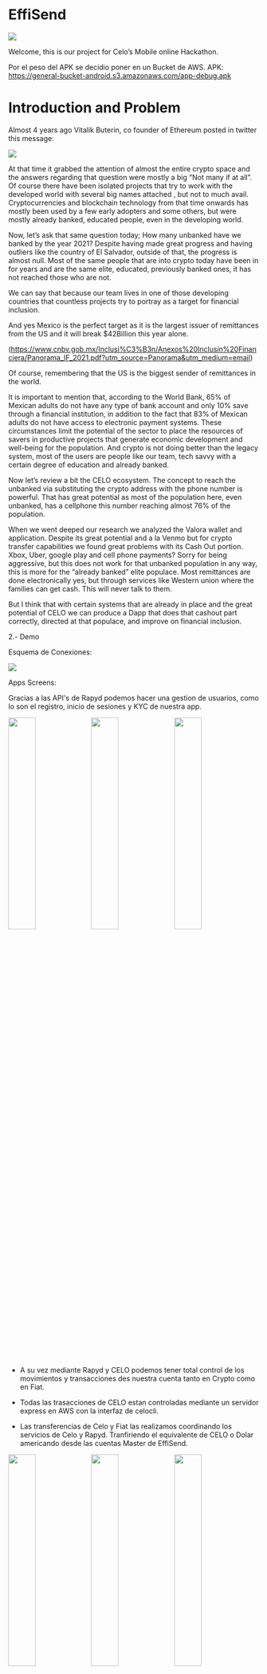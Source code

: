 # EffiSend

<img src="https://i.ibb.co/QmMQvJv/images.png">

Welcome, this is our project for Celo’s Mobile online Hackathon.

Por el peso del APK se decidio poner en un Bucket de AWS.
APK: https://general-bucket-android.s3.amazonaws.com/app-debug.apk

# Introduction and Problem

Almost 4 years ago Vitalik Buterin, co founder of Ethereum posted in twitter this message:

<img src="https://i.ibb.co/ggfZWPD/vitalik.png">

At that time it grabbed the attention of almost the entire crypto space and the answers regarding that question were mostly a big “Not many if at all”. Of course there have been isolated projects that try to work with the developed world with several big names attached , but not to much avail. Cryptocurrencies and blockchain technology from that time onwards has mostly been used by a few early adopters and some others, but were mostly already banked, educated people, even in the developing world. 

Now, let’s ask that same question today; How many unbanked have we banked by the year 2021? Despite having made great progress and having outliers like the country of El Salvador, outside of that, the progress is almost null. Most of the same people that are into crypto today have been in for years and are the same elite, educated, previously banked ones, it has not reached those who are not.   

We can say that because our team lives in one of those developing countries that countless projects try to portray as a target for financial inclusion. 

And yes Mexico is the perfect target as it is the largest issuer of remittances from the US and it will break $42Billion this year alone.  

(https://www.cnbv.gob.mx/Inclusi%C3%B3n/Anexos%20Inclusin%20Financiera/Panorama_IF_2021.pdf?utm_source=Panorama&utm_medium=email)






Of course, remembering that the US is the biggest sender of remittances in the world.


 

It is important to mention that, according to the World Bank, 65% of Mexican adults do not have any type of bank account and only 10% save through a financial institution, in addition to the fact that 83% of Mexican adults do not have access to electronic payment systems. These circumstances limit the potential of the sector to place the resources of savers in productive projects that generate economic development and well-being for the population. And crypto is not doing better than the legacy system, most of the users are people like our team, tech savvy with a certain degree of education and already banked.

Now let’s review a bit the CELO ecosystem. The concept to reach the unbanked via substituting the crypto address with the phone number is powerful. That has great potential as most of the population here, even unbanked, has a cellphone this number reaching almost 76% of the population.

When we went deeped our research we analyzed  the Valora wallet and application. Despite its great potential and a la Venmo but for crypto transfer capabilities we found great problems with its Cash Out portion. Xbox, Uber, google play and cell phone payments? Sorry for being aggressive, but this does not work for that unbanked population in any way, this is more for the “already banked” elite populace. Most remittances are done electronically yes, but through services like Western union where the families can get cash. This will never talk to them. 

But I think that with certain systems that are already in place and the great potential of CELO we can produce a Dapp that does that cashout part correctly, directed at that populace, and improve on financial inclusion.



2.- Demo

Esquema de Conexiones:

<img src="https://i.ibb.co/xCr1qDm/Untitled-Diagram-drawio.png">

Apps Screens:

Gracias a las API's de Rapyd podemos hacer una gestion de usuarios, como lo son el registro, inicio de sesiones y KYC de nuestra app.

<img src="https://i.ibb.co/0YbKvq2/Screenshot-1638060296.png" width="33%" ><img src="https://i.ibb.co/Jk3tQ5w/Screenshot-1638060313.png" width="33%" ><img src="https://i.ibb.co/PwmZbkS/Screenshot-1638060320.png" width="33%" >

- A su vez mediante Rapyd y CELO podemos tener total control de los movimientos y transacciones des nuestra cuenta tanto en Crypto como en Fiat.

- Todas las trasacciones de CELO estan controladas mediante un servidor express en AWS con la interfaz de celocli.

- Las transferencias de Celo y Fiat las realizamos coordinando los servicios de Celo y Rapyd. Tranfiriendo el equivalente de CELO o Dolar americando desde las cuentas Master de EffiSend.

<img src="https://i.ibb.co/wZqt8DL/Screenshot-1638060322.png" width="33%" ><img src="https://i.ibb.co/GtsHKsc/Screenshot-1638060325.png" width="33%" ><img src="https://i.ibb.co/6bYQWXG/Screenshot-1638060335.png" width="33%" >

- A su vez podemos obtener una tarjeta virtual desde la API de Rapyd para poder gastar el dinero de nuestra cuenta Fiat directamente.

- Sobre todo Podemos Realizar una transferencia SPEI desde nuestra cuenta Fiat a una cuenta de banco o trajeta de debido Saldazo®.

<img src="https://i.ibb.co/MZcRMMj/Screenshot-1638060342.png" width="33%" ><img src="https://i.ibb.co/6r6QqTJ/Screenshot-1638060355.png" width="33%" ><img src="https://i.ibb.co/tbtnWRz/Screenshot-1638060376.png" width="33%" >

- Todas las transferencias hechas en los demos y durante el desarrollo pueden ser consultadas en el explorer.

https://alfajores-blockscout.celo-testnet.org/address/0xE7c1fc2B18A0Ee4F087694bca90436Eba6f16Fca/token-transfers

- Y a su vez mostramos una captura de nuestro backend en Rapyd.

<img src="https://i.ibb.co/cFX3NYb/Screenshot-from-2021-11-27-19-12-24.png">

Demo sin cortes:

Video: Click on the image
[![Demo](https://i.ibb.co/g4W3ypx/image.png)](https://youtu.be/Kue85N-CO2Q)

Sorry github does not allow embed videos.

Esperamos al jai para esto blah blah

3.- Outro


Linkos

https://egade.tec.mx/es/egade-ideas/opinion/la-inclusion-financiera-en-mexico-retos-y-oportunidades


(https://www.cnbv.gob.mx/Inclusi%C3%B3n/Anexos%20Inclusin%20Financiera/Panorama_IF_2021.pdf?utm_source=Panorama&utm_medium=email)


https://www.inegi.org.mx/contenidos/saladeprensa/boletines/2021/OtrTemEcon/ENDUTIH_2020.pdf


